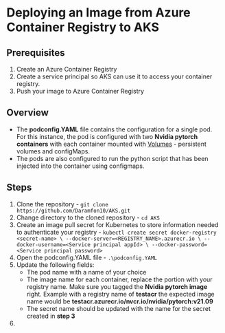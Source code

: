 # Deploying an Image from Azure Container Registry to AKS
## Prerequisites
 1. Create an Azure Container Registry
 2. Create a service principal so AKS can use it to access your container registry.
 3. Push your image to Azure Container Registry

## Overview

- The **podconfig.YAML** file contains the configuration for a single pod. For this instance, the pod is configured with two **Nvidia pytorch containers** with each container mounted with [Volumes](https://docs.microsoft.com/en-us/azure/aks/concepts-storage) - persistent volumes and configMaps.
- The pods are also configured to run the python script that has been injected into the container using configmaps.

## Steps

1. Clone the repository - `git clone https://github.com/Daramfon10/AKS.git`
2. Change directory to the cloned repository - `cd AKS`
3. Create an image pull secret for Kubernetes to store information needed to authenticate your registry - `kubectl create secret docker-registry <secret-name> \
    --docker-server=<REGISTRY_NAME>.azurecr.io \
    --docker-username=<Service principal appId> \
    --docker-password=<Service principal password>`
4. Open the podconfig.YAML file - `.\podconfig.YAML`
5. Update the following fields:
   -  The pod name with a name of your choice
   -  The image name for each container, replace the <Registry Name> portion with your registry name. Make sure you tagged the **Nvidia pytorch image** right. Example with a registry name of **testacr** the expected image name would be **testacr.azurecr.io/nvcr.io/nvidia/pytorch:v21.09**
   - The secret name should be updated with the name for the secret created in **step 3**
6. 
```

```

